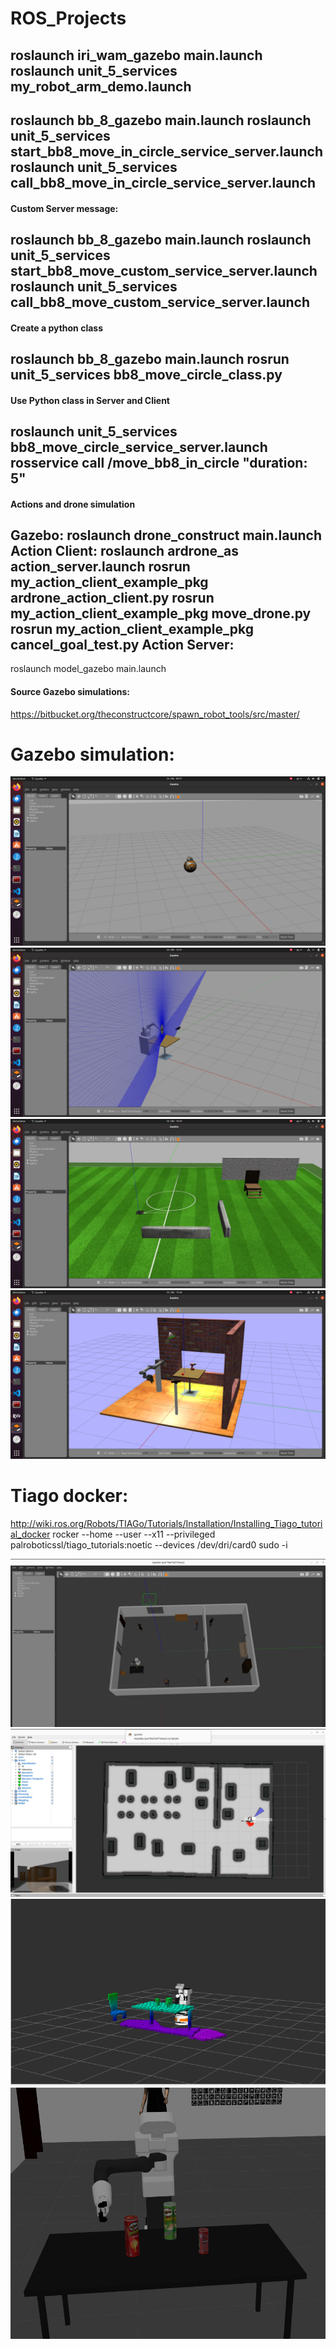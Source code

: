 # ROS_Projects
roslaunch iri_wam_gazebo main.launch
roslaunch unit_5_services my_robot_arm_demo.launch
--------------------------------------------
roslaunch bb_8_gazebo main.launch
roslaunch unit_5_services start_bb8_move_in_circle_service_server.launch 
roslaunch unit_5_services call_bb8_move_in_circle_service_server.launch 
--------------------------------------------
#### Custom Server message:
roslaunch bb_8_gazebo main.launch
roslaunch unit_5_services start_bb8_move_custom_service_server.launch
roslaunch unit_5_services call_bb8_move_custom_service_server.launch
--------------------------------------------
#### Create a python class
roslaunch bb_8_gazebo main.launch
rosrun unit_5_services bb8_move_circle_class.py
--------------------------------------------
#### Use Python class in Server and Client
roslaunch unit_5_services bb8_move_circle_service_server.launch 
rosservice call /move_bb8_in_circle "duration: 5"
--------------------------------------------
#### Actions and drone simulation
Gazebo:
roslaunch drone_construct main.launch
Action Client:
roslaunch ardrone_as action_server.launch
rosrun my_action_client_example_pkg ardrone_action_client.py
rosrun my_action_client_example_pkg move_drone.py
rosrun my_action_client_example_pkg cancel_goal_test.py
Action Server:
-------------------------------------
roslaunch model_gazebo main.launch



#### Source Gazebo simulations:
https://bitbucket.org/theconstructcore/spawn_robot_tools/src/master/


# Gazebo simulation:
![BB8](Basics_Topics_Server_Actions_Gazebo_Simulation/bb8.png)
![iri_warm](Basics_Topics_Server_Actions_Gazebo_Simulation/iri_wam.png)
![drone](Basics_Topics_Server_Actions_Gazebo_Simulation/drone.png)
![shadow_robot](Basics_Topics_Server_Actions_Gazebo_Simulation/shadow_robot_smart_grasping_sandbox.png)


# Tiago docker:
http://wiki.ros.org/Robots/TIAGo/Tutorials/Installation/Installing_Tiago_tutorial_docker
rocker --home --user --x11 --privileged palroboticssl/tiago_tutorials:noetic --devices /dev/dri/card0
sudo -i


![tiago_office_world](Basics_Topics_Server_Actions_Gazebo_Simulation/tiago_office_world.png)
![tiago_slam](Basics_Topics_Server_Actions_Gazebo_Simulation/tiago_slam.png)
![tiago_ocu](Basics_Topics_Server_Actions_Gazebo_Simulation/tiago_ocu.png)
![tiago_pick_and_place](Basics_Topics_Server_Actions_Gazebo_Simulation/tiago_pick_and_place.png)


